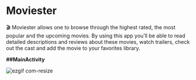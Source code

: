 # Moviester
 🎬 Moviester allows one to browse through the highest rated, the most popular and the upcoming movies. By using this app you’ll be able to read detailed descriptions and reviews about these movies, watch trailers, check out the cast and add the movie to your favorites library. 



**##MainActivity**

![ezgif com-resize](https://user-images.githubusercontent.com/42677333/67908029-467c0880-fb50-11e9-83bf-db4256c4c87d.gif)

